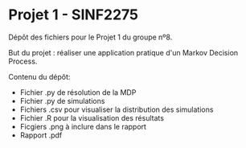 # Projet 1 - SINF2275 

Dépôt des fichiers pour le Projet 1 du groupe nº8.

But du projet : réaliser une application pratique d'un Markov Decision Process.

Contenu du dépôt:
- Fichier .py de résolution de la MDP
- Fichier .py de simulations
- Fichiers .csv pour visualiser la distribution des simulations
- Fichier .R pour la visualisation des résultats
- Ficgiers .png à inclure dans le rapport
- Rapport .pdf
